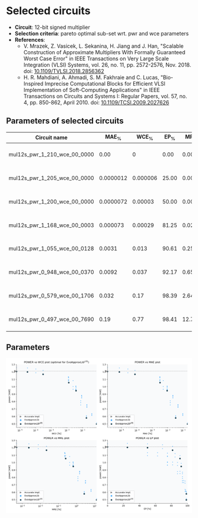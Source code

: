 
Selected circuits
===================
 - **Circuit**: 12-bit signed multiplier
 - **Selection criteria**: pareto optimal sub-set wrt. pwr and wce parameters
 - **References**: 
   - V. Mrazek, Z. Vasicek, L. Sekanina, H. Jiang and J. Han, "Scalable Construction of Approximate Multipliers With Formally Guaranteed Worst Case Error" in IEEE Transactions on Very Large Scale Integration (VLSI) Systems, vol. 26, no. 11, pp. 2572-2576, Nov. 2018. doi: [10.1109/TVLSI.2018.2856362](https://dx.doi.org/10.1109/TVLSI.2018.2856362)
   - H. R. Mahdiani, A. Ahmadi, S. M. Fakhraie and C. Lucas, "Bio-Inspired Imprecise Computational Blocks for Efficient VLSI Implementation of Soft-Computing Applications" in IEEE Transactions on Circuits and Systems I: Regular Papers, vol. 57, no. 4, pp. 850-862, April 2010. doi: [10.1109/TCSI.2009.2027626](https://dx.doi.org/10.1109/TCSI.2009.2027626)


Parameters of selected circuits
----------------------------

| Circuit name | MAE<sub>%</sub> | WCE<sub>%</sub> | EP<sub>%</sub> | MRE<sub>%</sub> | MSE | Download |
| --- |  --- | --- | --- | --- | --- | --- | 
| mul12s_pwr_1_210_wce_00_0000 | 0.00 | 0 | 0.00 | 0.00 | 0 |  [[Verilog<sub>generic</sub>](mul12s_pwr_1_210_wce_00_0000_gen.v)] [[Verilog<sub>PDK45</sub>](mul12s_pwr_1_210_wce_00_0000_pdk45.v)]  [[C](mul12s_pwr_1_210_wce_00_0000.c)] |
| mul12s_pwr_1_205_wce_00_0000 | 0.0000012 | 0.000006 | 25.00 | 0.00047 | 0.2 |  [[Verilog<sub>generic</sub>](mul12s_pwr_1_205_wce_00_0000_gen.v)] [[Verilog<sub>PDK45</sub>](mul12s_pwr_1_205_wce_00_0000_pdk45.v)]  [[C](mul12s_pwr_1_205_wce_00_0000.c)] |
| mul12s_pwr_1_200_wce_00_0000 | 0.0000072 | 0.00003 | 50.00 | 0.0023 | 3.8 |  [[Verilog<sub>generic</sub>](mul12s_pwr_1_200_wce_00_0000_gen.v)] [[Verilog<sub>PDK45</sub>](mul12s_pwr_1_200_wce_00_0000_pdk45.v)]  [[C](mul12s_pwr_1_200_wce_00_0000.c)] |
| mul12s_pwr_1_168_wce_00_0003 | 0.000073 | 0.00029 | 81.25 | 0.021 | 248 |  [[Verilog<sub>generic</sub>](mul12s_pwr_1_168_wce_00_0003_gen.v)] [[Verilog<sub>PDK45</sub>](mul12s_pwr_1_168_wce_00_0003_pdk45.v)]  [[C](mul12s_pwr_1_168_wce_00_0003.c)] |
| mul12s_pwr_1_055_wce_00_0128 | 0.0031 | 0.013 | 90.61 | 0.25 | 700070 |  [[Verilog<sub>generic</sub>](mul12s_pwr_1_055_wce_00_0128_gen.v)] [[Verilog<sub>PDK45</sub>](mul12s_pwr_1_055_wce_00_0128_pdk45.v)]  [[C](mul12s_pwr_1_055_wce_00_0128.c)] |
| mul12s_pwr_0_948_wce_00_0370 | 0.0092 | 0.037 | 92.17 | 0.65 | 4893930 |  [[Verilog<sub>generic</sub>](mul12s_pwr_0_948_wce_00_0370_gen.v)] [[Verilog<sub>PDK45</sub>](mul12s_pwr_0_948_wce_00_0370_pdk45.v)]  [[C](mul12s_pwr_0_948_wce_00_0370.c)] |
| mul12s_pwr_0_579_wce_00_1706 | 0.032 | 0.17 | 98.39 | 2.64 | 48933638 |  [[Verilog<sub>generic</sub>](mul12s_pwr_0_579_wce_00_1706_gen.v)] [[Verilog<sub>PDK45</sub>](mul12s_pwr_0_579_wce_00_1706_pdk45.v)]  [[C](mul12s_pwr_0_579_wce_00_1706.c)] |
| mul12s_pwr_0_497_wce_00_7690 | 0.19 | 0.77 | 98.41 | 12.72 | 1864368350 |  [[Verilog<sub>generic</sub>](mul12s_pwr_0_497_wce_00_7690_gen.v)] [[Verilog<sub>PDK45</sub>](mul12s_pwr_0_497_wce_00_7690_pdk45.v)]  [[C](mul12s_pwr_0_497_wce_00_7690.c)] |
    
Parameters
--------------
![Parameters figure](fig.png)
             